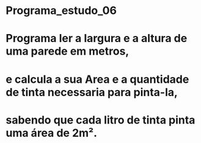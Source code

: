 # Programa_estudo_06
# Programa ler a largura e a altura de uma parede em metros,
# e calcula a sua Area e a quantidade de tinta necessaria para pinta-la,
# sabendo que cada litro de tinta pinta uma área de 2m².
